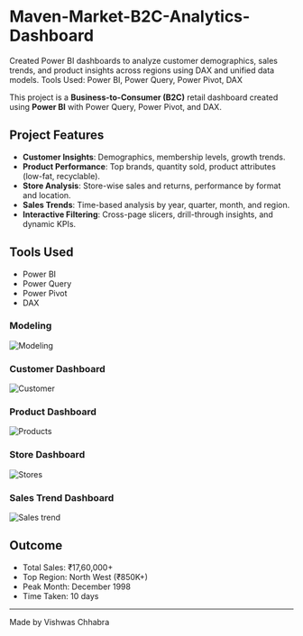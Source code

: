 # Maven-Market-B2C-Analytics-Dashboard
Created Power BI dashboards to analyze customer demographics, sales trends, and product insights across regions using DAX and unified data models. Tools Used: Power BI, Power Query, Power Pivot, DAX

This project is a **Business-to-Consumer (B2C)** retail dashboard created using **Power BI** with Power Query, Power Pivot, and DAX.

##  Project Features

- **Customer Insights**: Demographics, membership levels, growth trends.
- **Product Performance**: Top brands, quantity sold, product attributes (low-fat, recyclable).
- **Store Analysis**: Store-wise sales and returns, performance by format and location.
- **Sales Trends**: Time-based analysis by year, quarter, month, and region.
- **Interactive Filtering**: Cross-page slicers, drill-through insights, and dynamic KPIs.

##  Tools Used

- Power BI  
- Power Query
- Power Pivot  
- DAX  
  
### Modeling
![Modeling](https://github.com/user-attachments/assets/a313341b-2406-4481-980f-216699e5378e)


### Customer Dashboard  
![Customer](https://github.com/user-attachments/assets/19a73c22-21dc-4862-8e2e-c700e11a0f80)


### Product Dashboard  
![Products](https://github.com/user-attachments/assets/fbf50dc7-fbb3-41b0-ad3c-330c1fe23a54)


### Store Dashboard  
![Stores](https://github.com/user-attachments/assets/9d8971ac-8bb9-4258-a03d-14867266a87e)


### Sales Trend Dashboard 

![Sales trend](https://github.com/user-attachments/assets/19e22ebc-ffb9-4d26-9e69-ed81ef328f34)


##  Outcome

- Total Sales: ₹17,60,000+
- Top Region: North West (₹850K+)
- Peak Month: December 1998
- Time Taken: 10 days

---

Made by Vishwas Chhabra
